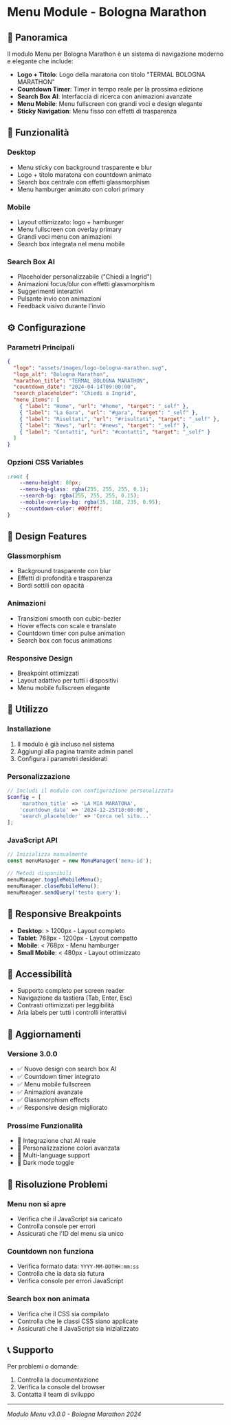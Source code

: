 # Menu Module - Bologna Marathon

## 🎯 Panoramica

Il modulo Menu per Bologna Marathon è un sistema di navigazione moderno e elegante che include:

- **Logo + Titolo**: Logo della maratona con titolo "TERMAL BOLOGNA MARATHON"
- **Countdown Timer**: Timer in tempo reale per la prossima edizione
- **Search Box AI**: Interfaccia di ricerca con animazioni avanzate
- **Menu Mobile**: Menu fullscreen con grandi voci e design elegante
- **Sticky Navigation**: Menu fisso con effetti di trasparenza

## 🚀 Funzionalità

### Desktop
- Menu sticky con background trasparente e blur
- Logo + titolo maratona con countdown animato
- Search box centrale con effetti glassmorphism
- Menu hamburger animato con colori primary

### Mobile
- Layout ottimizzato: logo + hamburger
- Menu fullscreen con overlay primary
- Grandi voci menu con animazioni
- Search box integrata nel menu mobile

### Search Box AI
- Placeholder personalizzabile ("Chiedi a Ingrid")
- Animazioni focus/blur con effetti glassmorphism
- Suggerimenti interattivi
- Pulsante invio con animazioni
- Feedback visivo durante l'invio

## ⚙️ Configurazione

### Parametri Principali

```json
{
  "logo": "assets/images/logo-bologna-marathon.svg",
  "logo_alt": "Bologna Marathon",
  "marathon_title": "TERMAL BOLOGNA MARATHON",
  "countdown_date": "2024-04-14T09:00:00",
  "search_placeholder": "Chiedi a Ingrid",
  "menu_items": [
    { "label": "Home", "url": "#home", "target": "_self" },
    { "label": "La Gara", "url": "#gara", "target": "_self" },
    { "label": "Risultati", "url": "#risultati", "target": "_self" },
    { "label": "News", "url": "#news", "target": "_self" },
    { "label": "Contatti", "url": "#contatti", "target": "_self" }
  ]
}
```

### Opzioni CSS Variables

```css
:root {
    --menu-height: 80px;
    --menu-bg-glass: rgba(255, 255, 255, 0.1);
    --search-bg: rgba(255, 255, 255, 0.15);
    --mobile-overlay-bg: rgba(35, 168, 235, 0.95);
    --countdown-color: #00ffff;
}
```

## 🎨 Design Features

### Glassmorphism
- Background trasparente con blur
- Effetti di profondità e trasparenza
- Bordi sottili con opacità

### Animazioni
- Transizioni smooth con cubic-bezier
- Hover effects con scale e translate
- Countdown timer con pulse animation
- Search box con focus animations

### Responsive Design
- Breakpoint ottimizzati
- Layout adattivo per tutti i dispositivi
- Menu mobile fullscreen elegante

## 🔧 Utilizzo

### Installazione
1. Il modulo è già incluso nel sistema
2. Aggiungi alla pagina tramite admin panel
3. Configura i parametri desiderati

### Personalizzazione
```php
// Includi il modulo con configurazione personalizzata
$config = [
    'marathon_title' => 'LA MIA MARATONA',
    'countdown_date' => '2024-12-25T10:00:00',
    'search_placeholder' => 'Cerca nel sito...'
];
```

### JavaScript API
```javascript
// Inizializza manualmente
const menuManager = new MenuManager('menu-id');

// Metodi disponibili
menuManager.toggleMobileMenu();
menuManager.closeMobileMenu();
menuManager.sendQuery('testo query');
```

## 📱 Responsive Breakpoints

- **Desktop**: > 1200px - Layout completo
- **Tablet**: 768px - 1200px - Layout compatto
- **Mobile**: < 768px - Menu hamburger
- **Small Mobile**: < 480px - Layout ottimizzato

## 🎯 Accessibilità

- Supporto completo per screen reader
- Navigazione da tastiera (Tab, Enter, Esc)
- Contrasti ottimizzati per leggibilità
- Aria labels per tutti i controlli interattivi

## 🔄 Aggiornamenti

### Versione 3.0.0
- ✅ Nuovo design con search box AI
- ✅ Countdown timer integrato
- ✅ Menu mobile fullscreen
- ✅ Animazioni avanzate
- ✅ Glassmorphism effects
- ✅ Responsive design migliorato

### Prossime Funzionalità
- 🔄 Integrazione chat AI reale
- 🔄 Personalizzazione colori avanzata
- 🔄 Multi-language support
- 🔄 Dark mode toggle

## 🐛 Risoluzione Problemi

### Menu non si apre
- Verifica che il JavaScript sia caricato
- Controlla console per errori
- Assicurati che l'ID del menu sia unico

### Countdown non funziona
- Verifica formato data: `YYYY-MM-DDTHH:mm:ss`
- Controlla che la data sia futura
- Verifica console per errori JavaScript

### Search box non animata
- Verifica che il CSS sia compilato
- Controlla che le classi CSS siano applicate
- Assicurati che il JavaScript sia inizializzato

## 📞 Supporto

Per problemi o domande:
1. Controlla la documentazione
2. Verifica la console del browser
3. Contatta il team di sviluppo

---

*Modulo Menu v3.0.0 - Bologna Marathon 2024*





